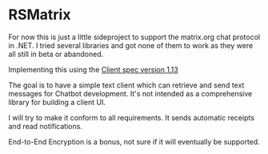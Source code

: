 # RSMatrix

For now this is just a little sideproject to support the matrix.org chat protocol in .NET.
I tried several libraries and got none of them to work as they were all still in beta or abandoned.

Implementing this using the [Client spec version 1.13](https://spec.matrix.org/v1.13/client-server-api/)

The goal is to have a simple text client which can retrieve and send text messages for Chatbot development. It's not intended as a comprehensive library for building a client UI.

I will try to make it conform to all requirements. It sends automatic receipts and read notifications.

End-to-End Encryption is a bonus, not sure if it will eventually be supported.